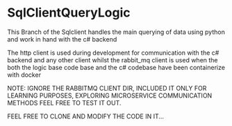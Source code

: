 # SqlClientQueryLogic
This Branch of the Sqlclient handles the main querying of data using python and work in hand with the c# backend

The http client is used during development for communication with the c# backend and any other client whilst the rabbit_mq client is used when the both the logic base code base and the c# codebase have been containerize with docker

NOTE: IGNORE THE RABBITMQ CLIENT DIR, INCLUDED IT ONLY FOR LEARNING PURPOSES,
EXPLORING MICROSERVICE COMMUNICATION METHODS FEEL FREE TO TEST IT OUT.

FEEL FREE TO CLONE AND MODIFY THE CODE IN IT... 
